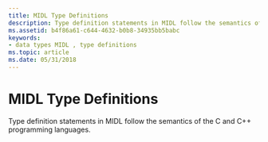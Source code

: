 ```yaml
---
title: MIDL Type Definitions
description: Type definition statements in MIDL follow the semantics of the C and C++ programming languages.
ms.assetid: b4f86a61-c644-4632-b0b8-34935bb5babc
keywords:
- data types MIDL , type definitions
ms.topic: article
ms.date: 05/31/2018
---
```


# MIDL Type Definitions

Type definition statements in MIDL follow the semantics of the C and C++ programming languages.

 

 




